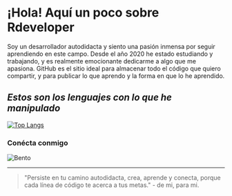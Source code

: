 # ¡Hola! Aquí un poco sobre Rdeveloper

Soy un desarrollador autodidacta y siento una pasión inmensa por seguir aprendiendo en este campo. Desde el año 2020 he estado estudiando y trabajando, y es realmente emocionante dedicarme a algo que me apasiona. GitHub es el sitio ideal para almacenar todo el código que quiero compartir, y para publicar lo que aprendo y la forma en que lo he aprendido.

## _Estos son los lenguajes con lo que he manipulado_

[![Top Langs](https://github-readme-stats.vercel.app/api/top-langs/?username=ROCKOdeveloper&langs_count=10&layout=donut&locale=es)](https://github.com/ROCKOdeveloper)

### Conécta conmigo

![Bento](https://global-uploads.webflow.com/6335b33630f88833a92915fc/63860225045ce50e33d20eb3_Logo.svg)

---

> "Persiste en tu camino autodidacta, crea, aprende y conecta, porque cada línea de código te acerca a tus metas." - de mi, para mi.
